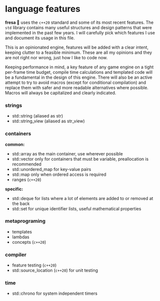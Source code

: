 # language features

**fresa :strawberry:** uses the `c++20` standard and some of its most recent features. The `std` library contains many useful structures and design patterns that were implemented in the past few years. I will carefully pick which features I use and document its usage in this file.

This is an opinionated engine, features will be added with a clear intent, keeping clutter to a feasible minimum. These are all my opinions and they are not right nor wrong, just how I like to code now.

Keeping performance in mind, a key feature of any game engine on a tight per-frame time budget, compile time calculations and templated code will be a fundamental in the design of this engine. There will also be an active attempt to try to avoid macros (except for conditional compilation) and replace them with safer and more readable alternatives where possible. Macros will always be capitalized and clearly indicated.

### strings

- std::string (aliased as str)
- std::string_view (aliased as str_view)

### containers

**common:**

- std::array as the main container, use wherever possible
- std::vector only for containers that must be variable, preallocation is recommended
- std::unordered_map for key-value pairs
- std::map only when ordered access is required
- ranges (`c++20`)

**specific:**

- std::deque for lists where a lot of elements are added to or removed at the back
- std::set for unique identifier lists, useful mathematical properties

### metaprograming

- templates
- lambdas
- concepts (`c++20`)

### compiler

- feature testing (`c++20`)
- std::source_location (`c++20`) for unit testing

### time

- std::chrono for system independent timers
